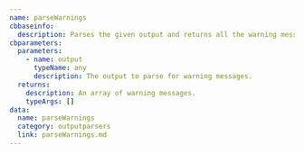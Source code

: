 ```yaml
---
name: parseWarnings
cbbaseinfo:
  description: Parses the given output and returns all the warning messages.
cbparameters:
  parameters:
    - name: output
      typeName: any
      description: The output to parse for warning messages.
  returns:
    description: An array of warning messages.
    typeArgs: []
data:
  name: parseWarnings
  category: outputparsers
  link: parseWarnings.md
---
```

<CBBaseInfo/> 
 <CBParameters/>